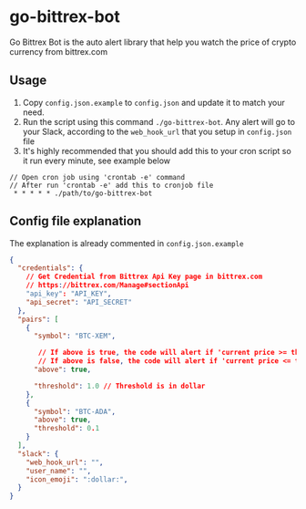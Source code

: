 # go-bittrex-bot
Go Bittrex Bot is the auto alert library that help you watch the price of crypto currency from bittrex.com

## Usage
1. Copy `config.json.example` to `config.json` and update it to match your need.
2. Run the script using this command `./go-bittrex-bot`. Any alert will go to your Slack, according to the `web_hook_url` that you setup in `config.json` file
3. It's highly recommended that you should add this to your cron script so it run every minute, see example below

```
// Open cron job using 'crontab -e' command
// After run 'crontab -e' add this to cronjob file
 * * * * * ./path/to/go-bittrex-bot
```

## Config file explanation
The explanation is already commented in `config.json.example`

```json
{
  "credentials": {
    // Get Credential from Bittrex Api Key page in bittrex.com
    // https://bittrex.com/Manage#sectionApi
    "api_key": "API_KEY",
    "api_secret": "API_SECRET"
  },
  "pairs": [
    {
      "symbol": "BTC-XEM",

       // If above is true, the code will alert if 'current price >= threshold'
       // If above is false, the code will alert if 'current price <= threshold'
      "above": true,

      "threshold": 1.0 // Threshold is in dollar
    },
    {
      "symbol": "BTC-ADA",
      "above": true,
      "threshold": 0.1
    }
  ],
  "slack": {
    "web_hook_url": "",
    "user_name": "",
    "icon_emoji": ":dollar:",
  }
}
```